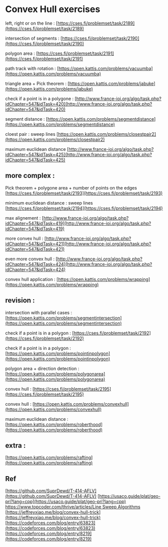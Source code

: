 # Convex Hull exercises

left, right or on the line : [https://cses.fi/problemset/task/2189](https://cses.fi/problemset/task/2189)

intersection of segments : [https://cses.fi/problemset/task/2190](https://cses.fi/problemset/task/2190)

polygon area : [https://cses.fi/problemset/task/2191](https://cses.fi/problemset/task/2191)

path track with rotation : [https://open.kattis.com/problems/vacuumba](https://open.kattis.com/problems/vacuumba)

triangle area + Pick theorem : [https://open.kattis.com/problems/jabuke](https://open.kattis.com/problems/jabuke)

check if a point is in a polygone : [http://www.france-ioi.org/algo/task.php?idChapter=547&idTask=420](http://www.france-ioi.org/algo/task.php?idChapter=547&idTask=420)

segment distance : [https://open.kattis.com/problems/segmentdistance](https://open.kattis.com/problems/segmentdistance)

cloest pair : sweep lines [https://open.kattis.com/problems/closestpair2](https://open.kattis.com/problems/closestpair2)

maximum euclidean distance [http://www.france-ioi.org/algo/task.php?idChapter=547&idTask=425](http://www.france-ioi.org/algo/task.php?idChapter=547&idTask=425)

## more complex :

Pick theorem + polygone area + number of points on the edges [https://cses.fi/problemset/task/2193](https://cses.fi/problemset/task/2193)

minimum euclidean distance : sweep lines [https://cses.fi/problemset/task/2194](https://cses.fi/problemset/task/2194)

max alignement : [http://www.france-ioi.org/algo/task.php?idChapter=547&idTask=419](http://www.france-ioi.org/algo/task.php?idChapter=547&idTask=419)

more convex hull : [http://www.france-ioi.org/algo/task.php?idChapter=547&idTask=421](http://www.france-ioi.org/algo/task.php?idChapter=547&idTask=421)

even more convex hull : [http://www.france-ioi.org/algo/task.php?idChapter=547&idTask=424](http://www.france-ioi.org/algo/task.php?idChapter=547&idTask=424)

convex hull application : [https://open.kattis.com/problems/wrapping](https://open.kattis.com/problems/wrapping)

## revision :

intersection with parallel cases : [https://open.kattis.com/problems/segmentintersection](https://open.kattis.com/problems/segmentintersection)

check if a point is in a polygon : [https://cses.fi/problemset/task/2192](https://cses.fi/problemset/task/2192)

check if a point is in a polygon : [https://open.kattis.com/problems/pointinpolygon](https://open.kattis.com/problems/pointinpolygon)

polygon area + direction detection : [https://open.kattis.com/problems/polygonarea](https://open.kattis.com/problems/polygonarea)

convex hull : [https://cses.fi/problemset/task/2195](https://cses.fi/problemset/task/2195)

convex hull : [https://open.kattis.com/problems/convexhull](https://open.kattis.com/problems/convexhull)

maximum euclidean distance : [https://open.kattis.com/problems/roberthood](https://open.kattis.com/problems/roberthood)

## extra :

[https://open.kattis.com/problems/rafting](https://open.kattis.com/problems/rafting)

## Ref

[https://github.com/SuprDewd/T-414-AFLV](https://github.com/SuprDewd/T-414-AFLV) [https://usaco.guide/plat/geo-pri?lang=cpp](https://usaco.guide/plat/geo-pri?lang=cpp) [https://www.topcoder.com/thrive/articles/Line Sweep Algorithms](https://www.topcoder.com/thrive/articles/Line%20Sweep%20Algorithms) [https://jeffreyxiao.me/blog/convex-hull-trick](https://jeffreyxiao.me/blog/convex-hull-trick) [https://codeforces.com/blog/entry/63823](https://codeforces.com/blog/entry/63823) [https://codeforces.com/blog/entry/8219](https://codeforces.com/blog/entry/8219)

